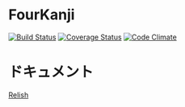 # FourKanji

[![Build Status](https://travis-ci.org/Augment8/FourKanji.png?branch=master)](https://travis-ci.org/Augment8/FourKanji)
[![Coverage Status](https://coveralls.io/repos/Augment8/FourKanji/badge.png?branch=master)](https://coveralls.io/r/Augment8/FourKanji)
[![Code Climate](https://codeclimate.com/github/Augment8/FourKanji.png)](https://codeclimate.com/github/Augment8/FourKanji)

# ドキュメント

[Relish](https://www.relishapp.com/fourkanji/fourkanji/docs)
